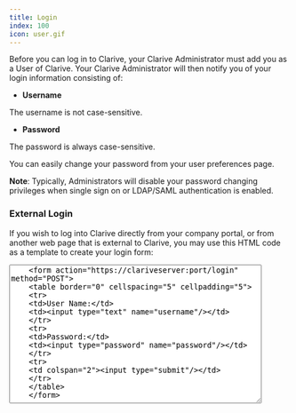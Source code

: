 ```yaml
---
title: Login
index: 100
icon: user.gif
---
```


Before you can log in to Clarive, your Clarive Administrator must add you as a User of Clarive.
Your Clarive Administrator will then notify you of your login information consisting of:

- **Username**

The username is not case-sensitive.

- **Password**

The password is always case-sensitive.

You can easily change your password from your user preferences page.

**Note**: Typically, Administrators will disable your password changing privileges
when single sign on or LDAP/SAML authentication is enabled.

### External Login

If you wish to log into Clarive directly from your company portal,
or from another web page that is external to Clarive, you may use this
HTML code as a template to create your login form:

<textarea style="height: 250px; width: 90%">
    &lt;form action="https://clariveserver:port/login" method="POST"&gt;
    &lt;table border="0" cellspacing="5" cellpadding="5"&gt;
    &lt;tr&gt;
    &lt;td&gt;User Name:&lt;/td&gt;
    &lt;td&gt;&lt;input type="text" name="username"/&gt;&lt;/td&gt;
    &lt;/tr&gt;
    &lt;tr&gt;
    &lt;td&gt;Password:&lt;/td&gt;
    &lt;td&gt;&lt;input type="password" name="password"/&gt;&lt;/td&gt;
    &lt;/tr&gt;
    &lt;tr&gt;
    &lt;td colspan="2"&gt;&lt;input type="submit"/&gt;&lt;/td&gt;
    &lt;/tr&gt;
    &lt;/table&gt;
    &lt;/form&gt;
</textarea>
